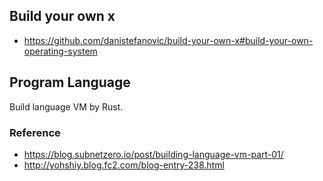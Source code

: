 ## Build your own x
- https://github.com/danistefanovic/build-your-own-x#build-your-own-operating-system

## Program Language

Build language VM by Rust.

### Reference
- https://blog.subnetzero.io/post/building-language-vm-part-01/
- http://yohshiy.blog.fc2.com/blog-entry-238.html
